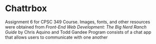 # Chattrbox

Assignment 6 for CPSC 349 Course. Images, fonts, and other resources were obtained from _Front-End Web Development: The Big Nerd Ranch Guide_ by Chris Aquino and Todd Gandee
Program consists of a chat app that allows users to communicate with one another
